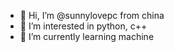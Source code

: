 - 👋 Hi, I’m @sunnylovepc from china
- 👀 I’m interested in python, c++
- 🌱 I’m currently learning machine 


<!---
sunnylovepc/sunnylovepc is a ✨ special ✨ repository because its `README.md` (this file) appears on your GitHub profile.
You can click the Preview link to take a look at your changes.
--->
